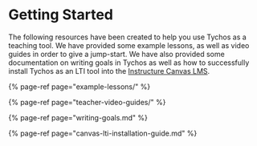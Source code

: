 # Getting Started

The following resources have been created to help you use Tychos as a teaching tool. We have provided some example lessons, as well as video guides in order to give a jump-start. We have also provided some documentation on writing goals in Tychos as well as how to successfully install Tychos as an LTI tool into the [Instructure Canvas LMS](https://www.instructure.com/).

{% page-ref page="example-lessons/" %}

{% page-ref page="teacher-video-guides/" %}

{% page-ref page="writing-goals.md" %}

{% page-ref page="canvas-lti-installation-guide.md" %}

